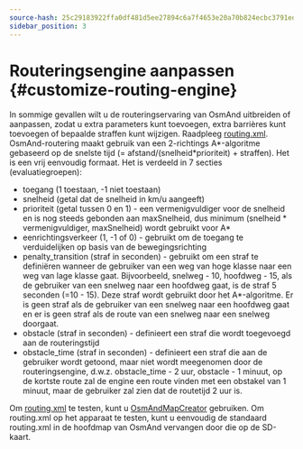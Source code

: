```yaml
---
source-hash: 25c29183922ffa0df481d5ee27894c6a7f4653e20a70b824ecbc3791edaafed7
sidebar_position: 3
---
```


# Routeringsengine aanpassen {#customize-routing-engine}

In sommige gevallen wilt u de routeringservaring van OsmAnd uitbreiden of aanpassen, zodat u extra parameters kunt toevoegen, extra barrières kunt toevoegen of bepaalde straffen kunt wijzigen. Raadpleeg [routing.xml](https://github.com/osmandapp/OsmAnd-resources/blob/master/routing/routing.xml). OsmAnd-routering maakt gebruik van een 2-richtings A*-algoritme gebaseerd op de snelste tijd (= afstand/(snelheid*prioriteit) + straffen). Het is een vrij eenvoudig formaat. Het is verdeeld in 7 secties (evaluatiegroepen):

* toegang (1 toestaan, -1 niet toestaan)
* snelheid (getal dat de snelheid in km/u aangeeft)
* prioriteit (getal tussen 0 en 1) - een vermenigvuldiger voor de snelheid en is nog steeds gebonden aan maxSnelheid, dus minimum (snelheid * vermenigvuldiger, maxSnelheid) wordt gebruikt voor A*
* eenrichtingsverkeer (1, -1 of 0) - gebruikt om de toegang te verduidelijken op basis van de bewegingsrichting
* penalty_transition (straf in seconden) - gebruikt om een straf te definiëren wanneer de gebruiker van een weg van hoge klasse naar een weg van lage klasse gaat. Bijvoorbeeld, snelweg - 10, hoofdweg - 15, als de gebruiker van een snelweg naar een hoofdweg gaat, is de straf 5 seconden (=10 - 15). Deze straf wordt gebruikt door het A*-algoritme. Er is geen straf als de gebruiker van een snelweg naar een hoofdweg gaat en er is geen straf als de route van een snelweg naar een snelweg doorgaat.
* obstacle (straf in seconden) - definieert een straf die wordt toegevoegd aan de routeringstijd
* obstacle_time (straf in seconden) - definieert een straf die aan de gebruiker wordt getoond, maar niet wordt meegenomen door de routeringsengine, d.w.z. obstacle_time - 2 uur, obstacle - 1 minuut, op de kortste route zal de engine een route vinden met een obstakel van 1 minuut, maar de gebruiker zal zien dat de routetijd 2 uur is.

Om [routing.xml](https://github.com/osmandapp/OsmAnd-resources/blob/master/routing/routing.xml) te testen, kunt u [OsmAndMapCreator](http://download.osmand.net/latest-night-build/OsmAndMapCreator-main.zip) gebruiken. Om routing.xml op het apparaat te testen, kunt u eenvoudig de standaard routing.xml in de hoofdmap van OsmAnd vervangen door die op de SD-kaart.